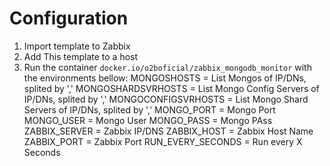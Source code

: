 # Configuration

1. Import template to Zabbix
2. Add This template to a host
3. Run the container `docker.io/o2boficial/zabbix_mongodb_monitor` with the environments bellow:
MONGOSHOSTS = List Mongos of IP/DNs, splited by ','
MONGOSHARDSVRHOSTS = List Mongo Config Servers of IP/DNs, splited by ','
MONGOCONFIGSVRHOSTS = List Mongo Shard Servers of IP/DNs, splited by ','
MONGO_PORT = Mongo Port
MONGO_USER = Mongo User
MONGO_PASS = Mongo PAss
ZABBIX_SERVER = Zabbix IP/DNS
ZABBIX_HOST = Zabbix Host Name
ZABBIX_PORT = Zabbix Port
RUN_EVERY_SECONDS = Run every X Seconds

